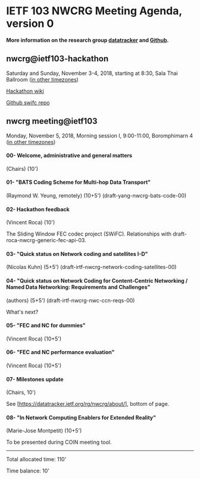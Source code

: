 # IETF 103 NWCRG Meeting Agenda, version 0

__More information on the research group [datatracker](https://datatracker.ietf.org/rg/nwcrg/) and [Github](https://github.com/irtf-nwcrg/rg-materials/).__


## nwcrg@ietf103-hackathon

Saturday and Sunday, November 3-4, 2018, starting at 8:30, Sala Thai Ballroom ([in other timezones](https://www.timeanddate.com/worldclock/fixedtime.html?msg=NWCRG+hackathon&iso=20181103T0830&p1=28&ah=10))

[Hackathon wiki](https://trac.ietf.org/trac/ietf/meeting/wiki/103hackathon)

[Github swifc repo](https://github.com/irtf-nwcrg/swif-codec)


## nwcrg meeting@ietf103

Monday, November 5, 2018, Morning session I, 9:00-11:00, Boromphimarn 4 ([in other timezones](https://www.timeanddate.com/worldclock/fixedtime.html?msg=NWCRG+Meeting&iso=20181105T0900&p1=28&ah=10))

#### 00- Welcome, administrative and general matters
(Chairs) (10')

#### 01- "BATS Coding Scheme for Multi-hop Data Transport"
(Raymond W. Yeung, remotely) (10+5')
(draft-yang-nwcrg-bats-code-00)

#### 02- Hackathon feedback
(Vincent Roca) (10')

The Sliding Window FEC codec project (SWiFC).
Relationships with draft-roca-nwcrg-generic-fec-api-03.

#### 03- "Quick status on Network coding and satellites I-D"
(Nicolas Kuhn) (5+5')
(draft-irtf-nwcrg-network-coding-satellites-00)

#### 04- "Quick status on Network Coding for Content-Centric Networking / Named Data Networking: Requirements and Challenges"
(authors) (5+5')
(draft-irtf-nwcrg-nwc-ccn-reqs-00)

What's next?

#### 05- "FEC and NC for dummies"
(Vincent Roca) (10+5')

#### 06- "FEC and NC performance evaluation"
(Vincent Roca) (10+5')

#### 07- Milestones update
(Chairs, 10')

See [https://datatracker.ietf.org/rg/nwcrg/about/], bottom of page.

#### 08- "In Network Computing Enablers for Extended Reality"
(Marie-Jose Montpetit) (10+5')

To be presented during COIN meeting tool.


----
Total allocated time: 110'

Time balance: 10'
